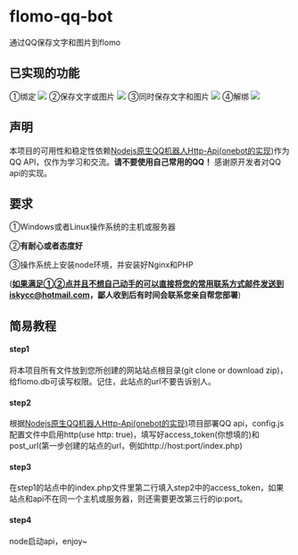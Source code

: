 # flomo-qq-bot

通过QQ保存文字和图片到flomo

## 已实现的功能

①绑定
![](https://cdn.jsdelivr.net/gh/iskycc/flomo-qq-bot/pic/bb.jpg)
②保存文字或图片
![](https://cdn.jsdelivr.net/gh/iskycc/flomo-qq-bot/pic/aa.jpg)
③同时保存文字和图片
![](https://cdn.jsdelivr.net/gh/iskycc/flomo-qq-bot/pic/cc.jpg)
④解绑
![](https://cdn.jsdelivr.net/gh/iskycc/flomo-qq-bot/pic/dd.jpg)

## 声明
本项目的可用性和稳定性依赖[Nodejs原生QQ机器人Http-Api(onebot的实现)](https://github.com/takayama-lily/node-onebot)作为QQ API，仅作为学习和交流。**请不要使用自己常用的QQ！** 感谢原开发者对QQ api的实现。

## 要求
①Windows或者Linux操作系统的主机或服务器

②**有耐心或者态度好**

③操作系统上安装node环境，并安装好Nginx和PHP

(**如果满足①②点并且不想自己动手的可以直接将您的常用联系方式邮件发送到iskycc@hotmail.com，鄙人收到后有时间会联系您亲自帮您部署**)

## 简易教程

#### step1

将本项目所有文件放到您所创建的网站站点根目录(git clone or download zip)，给flomo.db可读写权限。记住，此站点的url不要告诉别人。

#### step2

根据[Nodejs原生QQ机器人Http-Api(onebot的实现)](https://github.com/takayama-lily/node-onebot)项目部署QQ api，config.js配置文件中启用http(use http: true)，填写好access_token(你想填的)和post_url(第一步创建的站点的url，例如http://host:port/index.php)

#### step3

在step1的站点中的index.php文件里第二行填入step2中的access_token，如果站点和api不在同一个主机或服务器，则还需要更改第三行的ip:port。

#### step4

node启动api，enjoy~
